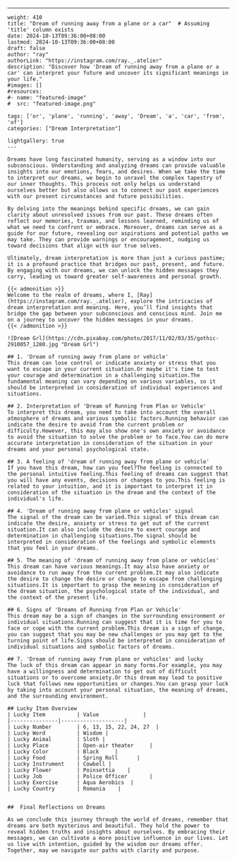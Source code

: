 ---
    weight: 410
    title: "Dream of running away from a plane or a car"  # Assuming 'title' column exists
    date: 2024-10-13T09:36:00+08:00
    lastmod: 2024-10-13T09:36:00+08:00
    draft: false
    author: "ray"
    authorLink: "https://instagram.com/ray._.atelier"
    description: "Discover how 'Dream of running away from a plane or a car' can interpret your future and uncover its significant meanings in your life."
    #images: []
    #resources:
    #- name: "featured-image"
    #  src: "featured-image.png"
    
    tags: ['or', 'plane', 'running', 'away', 'Dream', 'a', 'car', 'from', 'of']
    categories: ["Dream Interpretation"]
    
    lightgallery: true
    ---
    
    Dreams have long fascinated humanity, serving as a window into our subconscious. Understanding and analyzing dreams can provide valuable insights into our emotions, fears, and desires. When we take the time to interpret our dreams, we begin to unravel the complex tapestry of our inner thoughts. This process not only helps us understand ourselves better but also allows us to connect our past experiences with our present circumstances and future possibilities.
    
    By delving into the meanings behind specific dreams, we can gain clarity about unresolved issues from our past. These dreams often reflect our memories, traumas, and lessons learned, reminding us of what we need to confront or embrace. Moreover, dreams can serve as a guide for our future, revealing our aspirations and potential paths we may take. They can provide warnings or encouragement, nudging us toward decisions that align with our true selves.
    
    Ultimately, dream interpretation is more than just a curious pastime; it is a profound practice that bridges our past, present, and future. By engaging with our dreams, we can unlock the hidden messages they carry, leading us toward greater self-awareness and personal growth.
    
    {{< admonition >}}
    Welcome to the realm of dreams, where I, [Ray](https://instagram.com/ray._.atelier), explore the intricacies of dream interpretation and meaning. Here, you’ll find insights that bridge the gap between your subconscious and conscious mind. Join me on a journey to uncover the hidden messages in your dreams.
    {{< /admonition >}}
    
    ![Dream Grl](https://cdn.pixabay.com/photo/2017/11/02/03/35/gothic-2910057_1280.jpg "Dream Grl")
    
    ## 1. 'Dream of running away from plane or vehicle'
    This dream can lose control or indicate anxiety or stress that you want to escape in your current situation.Or maybe it's time to test your courage and determination in a challenging situation.The fundamental meaning can vary depending on various variables, so it should be interpreted in consideration of individual experiences and situations.
    
    ## 2. Interpretation of 'Dream of Running from Plan or Vehicle'
    To interpret this dream, you need to take into account the overall atmosphere of dreams and various symbolic factors.Running behavior can indicate the desire to avoid from the current problem or difficulty.However, this may also show one's own anxiety or avoidance to avoid the situation to solve the problem or to face.You can do more accurate interpretation in consideration of the situation in your dreams and your personal psychological state.
    
    ## 3. A feeling of 'dream of running away from plane or vehicle'
    If you have this dream, how can you feel?The feeling is connected to the personal intuitive feeling.This feeling of dreams can suggest that you will have any events, decisions or changes to you.This feeling is related to your intuition, and it is important to interpret it in consideration of the situation in the dream and the context of the individual's life.
    
    ## 4. 'Dream of running away from plane or vehicles' signal
    The signal of the dream can be varied.This signal of this dream can indicate the desire, anxiety or stress to get out of the current situation.It can also include the desire to exert courage and determination in challenging situations.The signal should be interpreted in consideration of the feelings and symbolic elements that you feel in your dreams.
    
    ## 5. The meaning of 'dream of running away from plane or vehicles'
    This dream can have various meanings.It may also have anxiety or avoidance to run away from the current problem.It may also indicate the desire to change the desire or change to escape from challenging situations.It is important to grasp the meaning in consideration of the dream situation, the psychological state of the individual, and the context of the present life.
    
    ## 6. Signs of 'Dreams of Running from Plan or Vehicle'
    This dream may be a sign of changes in the surrounding environment or individual situations.Running can suggest that it is time for you to face or cope with the current problem.This dream is a sign of change, you can suggest that you may be new challenges or you may get to the turning point of life.Signs should be interpreted in consideration of individual situations and symbolic factors of dreams.
    
    ## 7. 'Dream of running away from plane or vehicles' and lucky
    The luck of this dream can appear in many forms.For example, you may have a willingness and determination to get out of difficult situations or to overcome anxiety.Or this dream may lead to positive luck that follows new opportunities or changes.You can grasp your luck by taking into account your personal situation, the meaning of dreams, and the surrounding environment.
    
    ## Lucky Item Overview
    | Lucky Item          | Value              |
    |---------------|--------------------|
    | Lucky Number        | 6, 13, 15, 22, 24, 27  |
    | Lucky Word          | Wisdom |
    | Lucky Animal        | Sloth |
    | Lucky Place         | Open-air theater     |
    | Lucky Color         | Black     |
    | Lucky Food          | Spring Roll      |
    | Lucky Instrument    | Cowbell |
    | Lucky Flower        | Poinsettia    |
    | Lucky Job           | Police Officer       |
    | Lucky Exercise      | Aqua Aerobics  |
    | Lucky Country       | Romania    |
    
    
    ##  Final Reflections on Dreams
    
    As we conclude this journey through the world of dreams, remember that dreams are both mysterious and beautiful. They hold the power to reveal hidden truths and insights about ourselves. By embracing their messages, we can cultivate a more positive influence in our lives. Let us live with intention, guided by the wisdom our dreams offer. Together, may we navigate our paths with clarity and purpose.
    